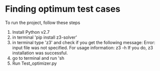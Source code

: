 # Finding optimum test cases

To run the project, follow these steps 
1. Install Python v2.7
2. in terminal 'pip install z3-solver'
3. in terminal type 'z3' and check if you get the following message:
    Error: input file was not specified.
    For usage information: z3 -h
If you do, z3 installation was successful.
3. go to terminal and run 'sh 
4. Run Test_optimizer.py
